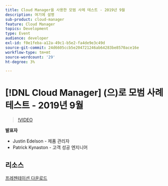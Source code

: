 ```yaml
---
title: Cloud Manager을 사용한 모범 사례 테스트 - 2019년 9월
description: 여기에 설명
sub-product: cloud-manager
feature: Cloud Manager
topics: Development
type: Event
audience: developer
exl-id: f0e1feba-a12a-49c1-b5e2-fa4de9e3c49d
source-git-commit: 24d6605ccb5e204721246ab64283be8570ace16e
workflow-type: tm+mt
source-wordcount: '29'
ht-degree: 3%

---
```


# [!DNL Cloud Manager] (으)로 모범 사례 테스트 - 2019년 9월

>[!VIDEO](https://video.tv.adobe.com/v/329028/?quality=9&learn=on)


**발표자**

* Justin Edelson - 제품 관리자
* Patrick Kynaston - 고객 성공 엔지니어

## 리소스

[프레젠테이션 다운로드](./assets/CloudManagerWebinarSeptember2019.pdf)
